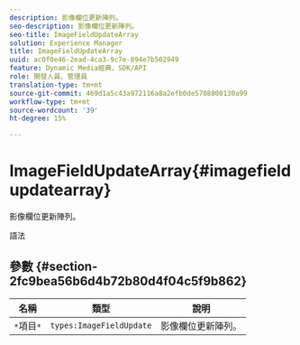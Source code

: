 ```yaml
---
description: 影像欄位更新陣列。
seo-description: 影像欄位更新陣列。
seo-title: ImageFieldUpdateArray
solution: Experience Manager
title: ImageFieldUpdateArray
uuid: ac0f0e46-2ead-4ca3-9c7e-894e7b502949
feature: Dynamic Media經典，SDK/API
role: 開發人員、管理員
translation-type: tm+mt
source-git-commit: 469d1a5c43a972116a8a2efb0de5708800130a99
workflow-type: tm+mt
source-wordcount: '39'
ht-degree: 15%

---
```



# ImageFieldUpdateArray{#imagefieldupdatearray}

影像欄位更新陣列。

語法

## 參數 {#section-2fc9bea56b6d4b72b80d4f04c5f9b862}

| 名稱 | 類型 | 說明 |
|---|---|---|
| `*`項目`*` | `types:ImageFieldUpdate` | 影像欄位更新陣列。 |

